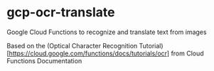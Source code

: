 # gcp-ocr-translate
Google Cloud Functions to recognize and translate text from images

Based on the (Optical Character Recognition Tutorial)[https://cloud.google.com/functions/docs/tutorials/ocr] from Cloud Functions Documentation